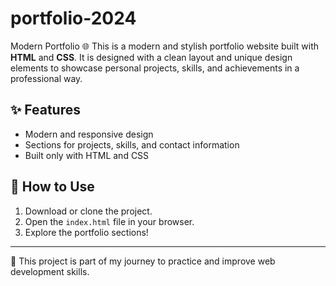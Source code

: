 # portfolio-2024
 Modern Portfolio 🌐  This is a modern and stylish portfolio website built with **HTML** and **CSS**.   It is designed with a clean layout and unique design elements to showcase personal projects, skills, and achievements in a professional way.
 
 ## ✨ Features
- Modern and responsive design  
- Sections for projects, skills, and contact information  
- Built only with HTML and CSS  

## 🚀 How to Use
1. Download or clone the project.  
2. Open the `index.html` file in your browser.  
3. Explore the portfolio sections!  

---

🔹 This project is part of my journey to practice and improve web development skills.
